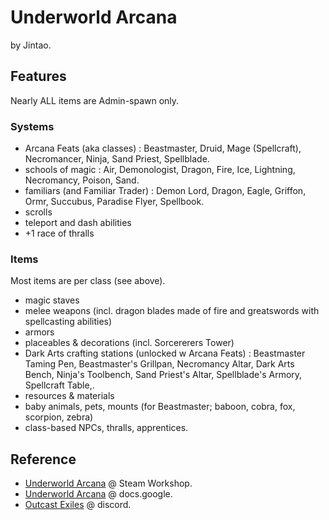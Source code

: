 # Underworld Arcana

by Jintao.

## Features

Nearly ALL items are Admin-spawn only.

### Systems

- Arcana Feats (aka classes) : Beastmaster, Druid, Mage (Spellcraft), Necromancer, Ninja, Sand Priest, Spellblade.
- schools of magic : Air, Demonologist, Dragon, Fire, Ice, Lightning, Necromancy, Poison, Sand.
- familiars (and Familiar Trader) : Demon Lord, Dragon, Eagle, Griffon, Ormr, Succubus, Paradise Flyer, Spellbook.
- scrolls
- teleport and dash abilities
- +1 race of thralls

### Items

Most items are per class (see above).

- magic staves
- melee weapons (incl. dragon blades made of fire and greatswords with spellcasting abilities)
- armors
- placeables & decorations (incl. Sorcererers Tower)
- Dark Arts crafting stations (unlocked w Arcana Feats) :
Beastmaster Taming Pen, Beastmaster's Grillpan, Necromancy Altar, Dark Arts Bench, Ninja's Toolbench, Sand Priest's Altar, Spellblade's Armory, Spellcraft Table,.
- resources & materials
- baby animals, pets, mounts (for Beastmaster; baboon, cobra, fox, scorpion, zebra)
- class-based NPCs, thralls, apprentices.

## Reference

- [Underworld Arcana](https://steamcommunity.com/sharedfiles/filedetails/?id=2948618393) @ Steam Workshop.
- [Underworld Arcana](https://docs.google.com/spreadsheets/d/1Ss-q-0iB5soTGJivmBFaJdKO4juXd33Py_xLFdTyUQg/edit?gid=250066387#gid=250066387) @ docs.google.
- [Outcast Exiles](https://discord.gg/SWYQ8TtdxF) @ discord.
